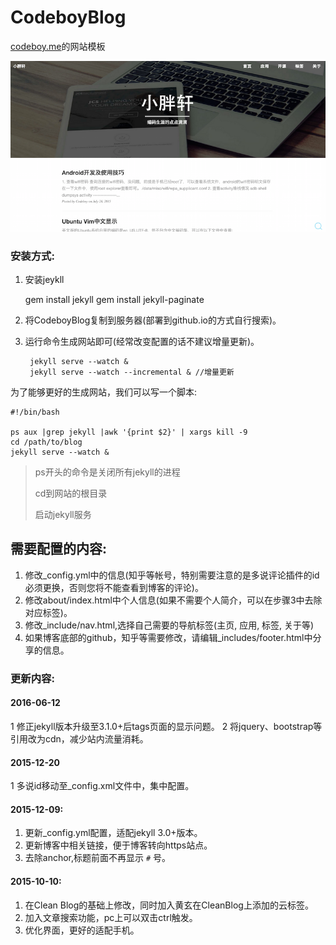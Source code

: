 # CodeboyBlog

[codeboy.me](http://codeboy.me)的网站模板

![网站截图](codeboy.me.png)

### 安装方式:

1. 安装jeykll

	gem install jekyll
	gem install jekyll-paginate

2. 将CodeboyBlog复制到服务器(部署到github.io的方式自行搜索)。
3. 运行命令生成网站即可(经常改变配置的话不建议增量更新)。
    
        jekyll serve --watch &
        jekyll serve --watch --incremental & //增量更新

为了能够更好的生成网站，我们可以写一个脚本:

    #!/bin/bash
    
    ps aux |grep jekyll |awk '{print $2}' | xargs kill -9
    cd /path/to/blog
    jekyll serve --watch &
    
    
> ps开头的命令是关闭所有jekyll的进程
>
> cd到网站的根目录
>
> 启动jekyll服务

## 需要配置的内容:
1. 修改_config.yml中的信息(知乎等帐号，特别需要注意的是多说评论插件的id必须更换，否则您将不能查看到博客的评论)。
2. 修改about/index.html中个人信息(如果不需要个人简介，可以在步骤3中去除对应标签)。
3. 修改_include/nav.html,选择自己需要的导航标签(主页, 应用, 标签, 关于等)
4. 如果博客底部的github，知乎等需要修改，请编辑_includes/footer.html中分享的信息。

### 更新内容:
#### 2016-06-12
1 修正jekyll版本升级至3.1.0+后tags页面的显示问题。
2 将jquery、bootstrap等引用改为cdn，减少站内流量消耗。

#### 2015-12-20
1 多说id移动至_config.xml文件中，集中配置。

#### 2015-12-09:

1. 更新_config.yml配置，适配jekyll 3.0+版本。
2. 更新博客中相关链接，便于博客转向https站点。
3. 去除anchor,标题前面不再显示 `#` 号。

#### 2015-10-10:

1. 在Clean Blog的基础上修改，同时加入黄玄在CleanBlog上添加的云标签。
2. 加入文章搜索功能，pc上可以双击ctrl触发。
3. 优化界面，更好的适配手机。
